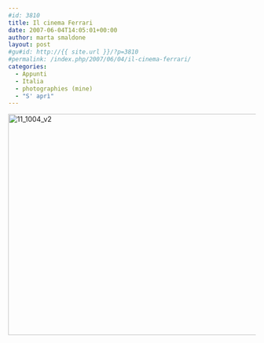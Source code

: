 ```yaml
---
#id: 3810
title: Il cinema Ferrari
date: 2007-06-04T14:05:01+00:00
author: marta smaldone
layout: post
#gu#id: http://{{ site.url }}/?p=3810
#permalink: /index.php/2007/06/04/il-cinema-ferrari/
categories:
  - Appunti
  - Italia
  - photographies (mine)
  - "S' aprì"
---
```

<img class="aligncenter size-full wp-image-3808" src="{{ site.url }}/images/uploads/2015/12/11_1004_v2.jpg" alt="11_1004_v2" width="605" height="450" srcset="{{ site.url }}/images/uploads/2015/12/11_1004_v2.jpg 605w, {{ site.url }}/images/uploads/2015/12/11_1004_v2-300x223.jpg 300w" sizes="(max-width: 605px) 100vw, 605px" />